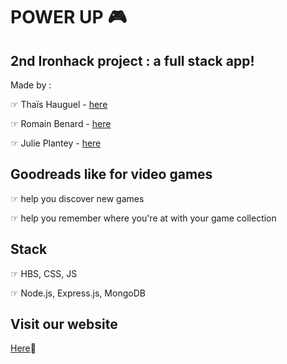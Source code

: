 # POWER UP 🎮

## 2nd Ironhack project : a full stack app!

Made by :

☞ Thaïs Hauguel - [here](https://github.com/thaishauguel)

☞ Romain Benard - [here](https://github.com/romainb33)

☞ Julie Plantey - [here](https://github.com/ronronscelestes)


## Goodreads like for video games

☞ help you discover new games

☞ help you remember where you're at with your game collection


## Stack

☞ HBS, CSS, JS

☞ Node.js, Express.js, MongoDB


## Visit our website

[Here](https://powerup-ironhack.herokuapp.com/)🚀


